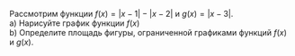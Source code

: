 Рассмотрим функции  $f(x)=|x-1|-|x-2|$ и  $g(x)=|x-3|$.
<br>
a) Нарисуйте график функции $f(x)$
<br>
b) Определите площадь фигуры, ограниченной графиками функций $f(x)$ и $g(x)$.